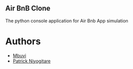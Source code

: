 ## Air BnB Clone

The python console application for Air Bnb App simulation

# Authors 

- [Mbuvi](https://github.com/missmbuvi04)
- [Patrick Niyogitare](https://github.com/patrickniyogitare28)
